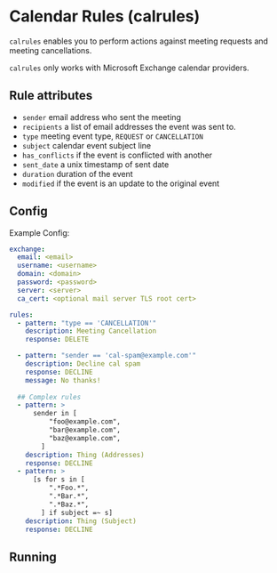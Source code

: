 # Calendar Rules (calrules)

`calrules` enables you to perform actions against meeting requests and meeting cancellations.

`calrules` only works with Microsoft Exchange calendar providers.

## Rule attributes
- `sender` email address who sent the meeting
- `recipients` a list of email addresses the event was sent to.
- `type` meeting event type, `REQUEST` or `CANCELLATION`
- `subject` calendar event subject line
- `has_conflicts` if the event is conflicted with another
- `sent_date` a unix timestamp of sent date
- `duration` duration of the event
- `modified` if the event is an update to the original event

## Config
Example Config:
```yaml
exchange:
  email: <email>
  username: <username>
  domain: <domain>
  password: <password>
  server: <server>
  ca_cert: <optional mail server TLS root cert>

rules:
  - pattern: "type == 'CANCELLATION'"
    description: Meeting Cancellation
    response: DELETE

  - pattern: "sender == 'cal-spam@example.com'"
    description: Decline cal spam
    response: DECLINE
    message: No thanks!
    
  ## Complex rules
  - pattern: >
      sender in [
          "foo@example.com",
          "bar@example.com",
          "baz@example.com",
        ]
    description: Thing (Addresses)
    response: DECLINE 
  - pattern: >
      [s for s in [
          ".*Foo.*",
          ".*Bar.*",
          ".*Baz.*",
        ] if subject =~ s]
    description: Thing (Subject)
    response: DECLINE
```

## Running
